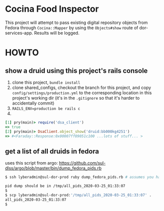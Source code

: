 # Cocina Food Inspector

This project will attempt to pass existing digital repository objects from Fedora through `Cocina::Mapper` by using the `Objects#show` route of dor-services-app.  Results will be logged.

# HOWTO

## show a druid using this project's rails console

1. clone this project, `bundle install`
1. clone shared_configs, checkout the branch for this project, and copy `config/settings/production.yml` to the corresponding location in this project's working dir (it's in the `.gitignore` so that it's harder to accidentally commit)
1. `RAILS_ENV=production be rails c`
1. 
```ruby
[1] pry(main)> require('dsa_client')
=> true
[2] pry(main)> DsaClient.object_show('druid:bb000kg4251')
=> #<Faraday::Response:0x00007ff09051c100 ...lots of stuff... >
```

## get a list of all druids in fedora

uses this script from argo:  https://github.com/sul-dlss/argo/blob/master/bin/dump_fedora_pids.rb

```sh
$ ssh lyberadmin@sul-dor-prod ruby dump_fedora_pids.rb # assumes you have a valid kerb ticket and access to sul-dor-prod as lyberadmin

pid dump should be in /tmp/all_pids_2020-03-25_01:33:07
$
$ scp lyberadmin@sul-dor-prod:'/tmp/all_pids_2020-03-25_01:33:07' .
all_pids_2020-03-25_01:33:07                                                               100%   35MB 336.6KB/s   01:46
$
```
